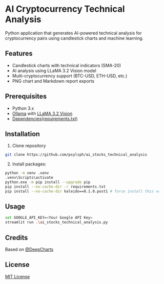 # AI Cryptocurrency Technical Analysis

Python application that generates AI-powered technical analysis for cryptocurrency pairs using candlestick charts and machine learning.

## Features

- Candlestick charts with technical indicators (SMA-20)
- AI analysis using LLaMA 3.2 Vision model
- Multi-cryptocurrency support (BTC-USD, ETH-USD, etc.)
- PNG chart and Markdown report exports

## Prerequisites

- Python 3.x
- [Ollama](https://ollama.com/) with [LLaMA 3.2 Vision](https://ollama.com/library/llama3.2-vision)
- [Dependencies(requirements.txt)](./requirements.txt)

## Installation

1. Clone repository
```sh
git clone https://github.com/psylsph/ai_stocks_technical_analysis
```
2. Install packages:
```sh
python -m venv .venv
.venv\Scripts\activate
python.exe -m pip install --upgrade pip
pip install --no-cache-dir -r requirements.txt
pip install --no-cache-dir kaleido==0.1.0.post1 # force install this version on Windows OS
```



## Usage

```sh
set GOOGLE_API_KEY=<Your Google API Key>
streamlit run .\ai_stocks_technical_analysis.py
```

## Credits
Based on [@DeepCharts](https://github.com/deepcharts)

## License
[MIT License](./LICENSE.md)